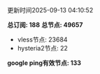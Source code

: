 更新时间2025-09-13 04:10:52

**总订阅: 188**
**总节点: 49657**
- vless节点: 23684
- hysteria2节点: 22

**google ping有效节点: 133**
